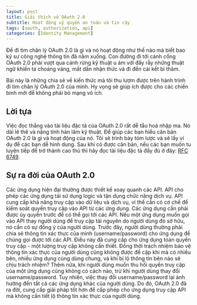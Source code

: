 ```yaml
---
layout: post
title: Giải thích về OAuth 2.0
subtitle: Hoạt động uỷ quyền an toàn và tin cậy
tags: [oauth, authorization, api]
categories: [Identity Management]
---
```


Để đi tìm chân lý OAuth 2.0 là gì và nó hoạt động như thế nào mà biết bao kỹ sư công nghệ thông tin đã nằm xuống. Con đường đi tới cánh cổng OAuth 2.0 phải vượt qua cánh rừng kỹ thuật u ám với đầy rẫy những thuật ngữ khiến ta choáng váng, mất dần nhận thức và đi đến cái kết bi thảm.

Bài này là những chia sẻ về kiến thức mà tôi thu lượm được trên hành trình đi tìm chân lý OAuth 2.0 của mình. Hy vọng sẽ giúp ích được cho các chiến binh mới để không phải bỏ mạng vô ích.

## Lời tựa

Việc đọc thẳng vào tài liệu đặc tả của OAuth 2.0 rất dễ tẩu hoả nhập ma. Nó dài lê thê và nặng tính hàn lâm kỹ thuật. Để giúp các bạn hiểu căn bản OAuth 2.0 là gì và hoạt động của nó. Tôi sẽ trình bày tóm lược và sẽ lấy ví dụ để các bạn dễ hình dung. Sau khi có được căn bản, nếu các bạn muốn tu luyện tiếp để trở thành cao thủ thì hãy đọc tài liệu đặc tả đầy đủ ở đây: [RFC 6749](https://datatracker.ietf.org/doc/html/rfc6749).

## Sự ra đời của OAuth 2.0

Các ứng dụng hiện đại thường được thiết kế xoay quanh các API. API cho phép các ứng dụng tái sử dụng logic và tận dụng chức năng dịch vụ. API cung cấp khả năng truy cập vào dữ liệu và dịch vụ, vì thế cần có cơ chế để kiểm soát quyền truy cập vào API từ các ứng dụng. Các ứng dụng cần phải được ủy quyền trước để có thể gọi tới các API. Nếu một ứng dụng muốn gọi vào API thay người dùng để truy cập tài nguyên do người dùng đó sở hữu, nó cần có sự đồng ý của người dùng. Trước đây, người dùng thường phải chia sẻ thông tin xác thực của mình (username/password) cho ứng dụng để chúng gọi được tới các API. Điều này đã cung cấp cho ứng dụng toàn quyền truy cập - một lượng truy cập không cần thiết. Đồng thời trách nhiệm bảo vệ thông tin xác thực của người dùng cũng không được đề cập khi mà có nhiều bên, nhiều ứng dụng cùng dùng chung, và khi bị lộ thông tin bên nào sẽ chịu trách nhiệm? Thêm nữa, khi người dùng muốn thu hồi quyền truy cập của một ứng dụng cũng không có cách nào, trừ khi người dùng thay đổi username/password. Tuy nhiên, việc thay đổi username/password lại ảnh hưởng đến tất cả các ứng dụng khác của người dùng. 
Do đó, OAuth 2.0 đã ra đời, cung cấp giải pháp tốt hơn để cấp phép cho ứng dụng truy cập API mà không cần tiết lộ thông tin xác thực của người dùng.
